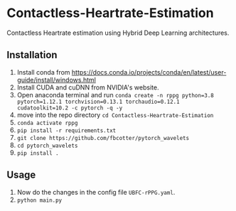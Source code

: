 # Contactless-Heartrate-Estimation
Contactless Heartrate estimation using Hybrid Deep Learning architectures.

## Installation
1. Install conda from https://docs.conda.io/projects/conda/en/latest/user-guide/install/windows.html
2. Install CUDA and cuDNN from NVIDIA's website.
3. Open anaconda terminal and run `conda create -n rppg python=3.8 pytorch=1.12.1 torchvision=0.13.1 torchaudio=0.12.1 cudatoolkit=10.2 -c pytorch -q -y`
4. move into the repo directory `cd Contactless-Heartrate-Estimation`
5. `conda activate rppg`
6. `pip install -r requirements.txt`
7. `git clone https://github.com/fbcotter/pytorch_wavelets`
8. `cd pytorch_wavelets`
9. `pip install .`


## Usage
1. Now do the changes in the config file `UBFC-rPPG.yaml`.
2. `python main.py`
